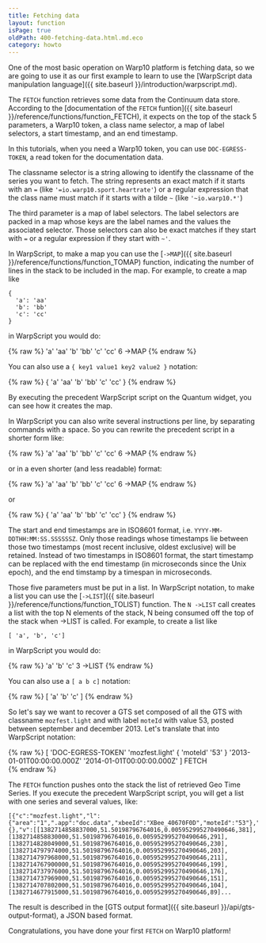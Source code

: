 ```yaml
---
title: Fetching data
layout: function
isPage: true
oldPath: 400-fetching-data.html.md.eco
category: howto
---
```





One of the most basic operation on Warp10 platform is fetching data, so we are going to use it as our first example to learn to use the [WarpScript data manipulation language]({{ site.baseurl }}/introduction/warpscript.md).


The `FETCH` function retrieves some data from the Continuum data store. According to the [documentation of the `FETCH` funtion]({{ site.baseurl }}/reference/functions/function_FETCH), it expects on the top of the stack 5 parameters, a Warp10 token, a class name selector, a map of label selectors, a start timestamp, and an end timestamp.


In this tutorials, when you need a Warp10 token, you can use `DOC-EGRESS-TOKEN`, a read token for the documentation data.


The classname selector is a string allowing to identify the classname of the series you want to fetch. The string represents an exact match if it starts with an `=` (like `'=io.warp10.sport.heartrate'`) or a regular expression that the class name must match if it starts with a tilde `~`  (like `'~io.warp10.*'`)


The third parameter is a map of label selectors. The label selectors are packed in a map whose keys are the label names and the values the associated selector. Those selectors can also be exact matches if they start with `=` or a regular expression if they start with `~'`.


In WarpScript, to make a map you can use the [`->MAP`]({{ site.baseurl }}/reference/functions/function_TOMAP) function, indicating the number of lines in the stack to be included in the map. For example, to create a map like


```
{
  'a': 'aa'
  'b': 'bb'
  'c': 'cc'
}
```


in WarpScript you would do:


{% raw %}
<warp10-warpscript-widget>
'a'
'aa'
'b'
'bb'
'c'
'cc'
6 ->MAP
</warp10-warpscript-widget>
{% endraw %}

You can also use a `{ key1 value1 key2 value2 }` notation:

{% raw %}
<warp10-warpscript-widget>
{
  'a' 'aa'
  'b' 'bb'
  'c' 'cc'
}
</warp10-warpscript-widget>
{% endraw %}

By  executing the precedent WarpScript script on the Quantum widget, you can see how it creates the map.

In WarpScript you can also write several instructions per line, by separating commands with a space. So you can rewrite the precedent script in a shorter form like:

{% raw %}
<warp10-warpscript-widget>
'a' 'aa'
'b' 'bb'
'c' 'cc'
6 ->MAP
</warp10-warpscript-widget>
{% endraw %}

or in a even shorter (and less readable) format:

{% raw %}
<warp10-warpscript-widget>
'a' 'aa' 'b' 'bb' 'c' 'cc' 6 ->MAP
</warp10-warpscript-widget>
{% endraw %}

or

{% raw %}
<warp10-warpscript-widget>
{ 'a' 'aa' 'b' 'bb' 'c' 'cc' }
</warp10-warpscript-widget>
{% endraw %}


The start and end timestamps are in ISO8601 format, i.e. `YYYY-MM-DDTHH:MM:SS.SSSSSSZ`. Only those readings whose timestamps lie between those two timestamps (most recent inclusive, oldest exclusive) will be retained. Instead of two timestamps in ISO8601 format, the start timestamp can be replaced with the end timestamp (in microseconds since the Unix epoch), and the end timstamp by a timespan in microseconds.


Those five parameters must be put in a list. In WarpScript notation, to make a list you can use the [`->LIST`]({{ site.baseurl }}/reference/functions/function_TOLIST) function. The `N ->LIST` call creates a list with the top N elements of the stack, N being consumed off the top of the stack when ->LIST is called. For example, to create a list like


```
[ 'a', 'b', 'c']
```

in WarpScript you would do:


{% raw %}
<warp10-warpscript-widget>'a'
'b'
'c'
3 ->LIST
</warp10-warpscript-widget>
{% endraw %}

You can also use a `[ a b c]` notation:


{% raw %}
<warp10-warpscript-widget>
[ 'a' 'b' 'c' ]
</warp10-warpscript-widget>
{% endraw %}


So let's say we want to recover a GTS set composed of all the GTS with classname `mozfest.light` and with label `moteId` with value 53, posted between september and december 2013. Let's translate that into WarpScript notation:


{% raw %}
<warp10-warpscript-widget>
[
  'DOC-EGRESS-TOKEN'
  'mozfest.light'
  { 'moteId' '53' }
  '2013-01-01T00:00:00.000Z'
  '2014-01-01T00:00:00.000Z'
]
FETCH   
</warp10-warpscript-widget>
{% endraw %}


The `FETCH` function pushes onto the stack the list of retrieved Geo Time Series. If you execute the precedent WarpScript script, you will get a list with one series and several values, like:

```
[{"c":"mozfest.light","l":{"area":"1",".app":"doc.data","xbeeId":"XBee_40670F0D","moteId":"53"},"a":{},"v":[[1382714858837000,51.50198796764016,0.005952995270490646,381],[1382714858830000,51.50198796764016,0.005952995270490646,291],[1382714828049000,51.50198796764016,0.005952995270490646,230],[1382714797974000,51.50198796764016,0.005952995270490646,203],[1382714797968000,51.50198796764016,0.005952995270490646,211],[1382714767900000,51.50198796764016,0.005952995270490646,199],[1382714737976000,51.50198796764016,0.005952995270490646,176],[1382714737969000,51.50198796764016,0.005952995270490646,151],[1382714707802000,51.50198796764016,0.005952995270490646,104],[1382714677915000,51.50198796764016,0.005952995270490646,89]...
```

The result is described in the [GTS output format]({{ site.baseurl }}/api/gts-output-format), a JSON based format.

Congratulations, you have done your first `FETCH` on Warp10 platform!
